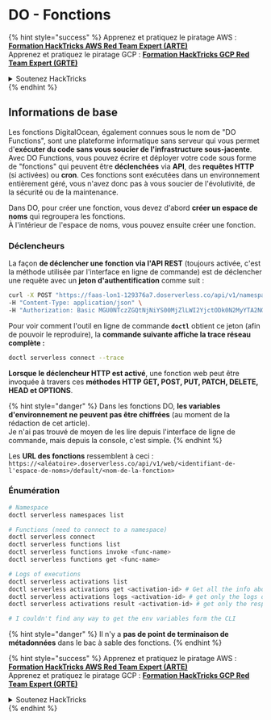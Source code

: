 # DO - Fonctions

{% hint style="success" %}
Apprenez et pratiquez le piratage AWS :<img src="/.gitbook/assets/image.png" alt="" data-size="line">[**Formation HackTricks AWS Red Team Expert (ARTE)**](https://training.hacktricks.xyz/courses/arte)<img src="/.gitbook/assets/image.png" alt="" data-size="line">\
Apprenez et pratiquez le piratage GCP : <img src="/.gitbook/assets/image (2).png" alt="" data-size="line">[**Formation HackTricks GCP Red Team Expert (GRTE)**<img src="/.gitbook/assets/image (2).png" alt="" data-size="line">](https://training.hacktricks.xyz/courses/grte)

<details>

<summary>Soutenez HackTricks</summary>

* Consultez les [**plans d'abonnement**](https://github.com/sponsors/carlospolop)!
* **Rejoignez le** 💬 [**groupe Discord**](https://discord.gg/hRep4RUj7f) ou le [**groupe Telegram**](https://t.me/peass) ou **suivez-nous** sur **Twitter** 🐦 [**@hacktricks\_live**](https://twitter.com/hacktricks\_live)**.**
* **Partagez des astuces de piratage en soumettant des PR aux** [**HackTricks**](https://github.com/carlospolop/hacktricks) et [**HackTricks Cloud**](https://github.com/carlospolop/hacktricks-cloud) dépôts GitHub.

</details>
{% endhint %}

## Informations de base

Les fonctions DigitalOcean, également connues sous le nom de "DO Functions", sont une plateforme informatique sans serveur qui vous permet d'**exécuter du code sans vous soucier de l'infrastructure sous-jacente**. Avec DO Functions, vous pouvez écrire et déployer votre code sous forme de "fonctions" qui peuvent être **déclenchées** via **API**, des **requêtes HTTP** (si activées) ou **cron**. Ces fonctions sont exécutées dans un environnement entièrement géré, vous n'avez donc pas à vous soucier de l'évolutivité, de la sécurité ou de la maintenance.

Dans DO, pour créer une fonction, vous devez d'abord **créer un espace de noms** qui regroupera les fonctions.\
À l'intérieur de l'espace de noms, vous pouvez ensuite créer une fonction.

### Déclencheurs

La façon **de déclencher une fonction via l'API REST** (toujours activée, c'est la méthode utilisée par l'interface en ligne de commande) est de déclencher une requête avec un **jeton d'authentification** comme suit :
```bash
curl -X POST "https://faas-lon1-129376a7.doserverless.co/api/v1/namespaces/fn-c100c012-65bf-4040-1230-2183764b7c23/actions/functionname?blocking=true&result=true" \
-H "Content-Type: application/json" \
-H "Authorization: Basic MGU0NTczZGQtNjNiYS00MjZlLWI2YjctODk0N2MyYTA2NGQ4OkhwVEllQ2t4djNZN2x6YjJiRmFGc1FERXBySVlWa1lEbUxtRE1aRTludXA1UUNlU2VpV0ZGNjNqWnVhYVdrTFg="
```
Pour voir comment l'outil en ligne de commande **`doctl`** obtient ce jeton (afin de pouvoir le reproduire), la **commande suivante affiche la trace réseau complète :**
```bash
doctl serverless connect --trace
```
**Lorsque le déclencheur HTTP est activé**, une fonction web peut être invoquée à travers ces **méthodes HTTP GET, POST, PUT, PATCH, DELETE, HEAD et OPTIONS**.

{% hint style="danger" %}
Dans les fonctions DO, **les variables d'environnement ne peuvent pas être chiffrées** (au moment de la rédaction de cet article).\
Je n'ai pas trouvé de moyen de les lire depuis l'interface de ligne de commande, mais depuis la console, c'est simple.
{% endhint %}

Les **URL des fonctions** ressemblent à ceci : `https://<aléatoire>.doserverless.co/api/v1/web/<identifiant-de-l'espace-de-noms>/default/<nom-de-la-fonction>`

### Énumération
```bash
# Namespace
doctl serverless namespaces list

# Functions (need to connect to a namespace)
doctl serverless connect
doctl serverless functions list
doctl serverless functions invoke <func-name>
doctl serverless functions get <func-name>

# Logs of executions
doctl serverless activations list
doctl serverless activations get <activation-id> # Get all the info about execution
doctl serverless activations logs <activation-id> # get only the logs of execution
doctl serverless activations result <activation-id> # get only the response result of execution

# I couldn't find any way to get the env variables form the CLI
```
{% hint style="danger" %}
Il n'y a **pas de point de terminaison de métadonnées** dans le bac à sable des fonctions.&#x20;
{% endhint %}

{% hint style="success" %}
Apprenez et pratiquez le piratage AWS :<img src="/.gitbook/assets/image.png" alt="" data-size="line">[**Formation HackTricks AWS Red Team Expert (ARTE)**](https://training.hacktricks.xyz/courses/arte)<img src="/.gitbook/assets/image.png" alt="" data-size="line">\
Apprenez et pratiquez le piratage GCP : <img src="/.gitbook/assets/image (2).png" alt="" data-size="line">[**Formation HackTricks GCP Red Team Expert (GRTE)**<img src="/.gitbook/assets/image (2).png" alt="" data-size="line">](https://training.hacktricks.xyz/courses/grte)

<details>

<summary>Soutenez HackTricks</summary>

* Consultez les [**plans d'abonnement**](https://github.com/sponsors/carlospolop)!
* **Rejoignez le** 💬 [**groupe Discord**](https://discord.gg/hRep4RUj7f) ou le [**groupe Telegram**](https://t.me/peass) ou **suivez-nous** sur **Twitter** 🐦 [**@hacktricks\_live**](https://twitter.com/hacktricks\_live)**.**
* **Partagez des astuces de piratage en soumettant des PR aux** [**HackTricks**](https://github.com/carlospolop/hacktricks) et [**HackTricks Cloud**](https://github.com/carlospolop/hacktricks-cloud) dépôts GitHub.

</details>
{% endhint %}
